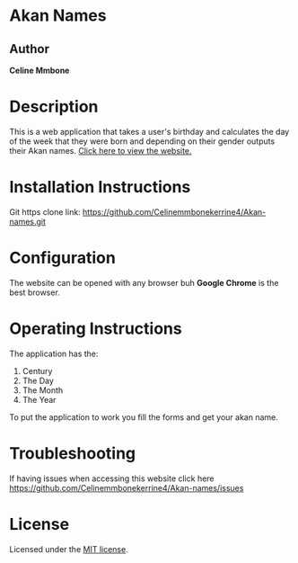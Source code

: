 # Akan Names
## Author
**Celine Mmbone**
# Description
This is a web application that takes a user's birthday and calculates the day of the week that they were born and depending on their gender outputs their Akan names.
<a href="https://github.com/Celinemmbonekerrine4/Akan-names">Click here to view the website.</a>


# Installation Instructions
Git https clone link: https://github.com/Celinemmbonekerrine4/Akan-names.git

# Configuration
The  website can be opened with any browser buh **Google Chrome** is the best browser.

# Operating Instructions
The application has the:
1. Century
1. The Day 
1. The Month
1. The Year

To put the application to work you fill the forms and get your akan name.

# Troubleshooting
If having issues when accessing this website click here https://github.com/Celinemmbonekerrine4/Akan-names/issues

# License
Licensed under the  [MIT license](LICENSE).










